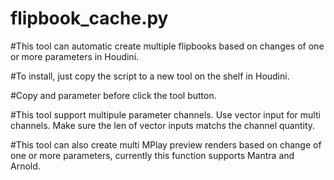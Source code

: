 # flipbook_cache.py
#This tool can automatic create multiple flipbooks based on changes of one or more parameters in Houdini.

#To install, just copy the script to a new tool on the shelf in Houdini.

#Copy and parameter before click the tool button.

#This tool support multipule parameter channels. Use vector input for multi channels. Make sure the len of vector inputs matchs the channel quantity. 

#This tool can also create multi MPlay preview renders based on change of one or more parameters, currently this function supports Mantra and Arnold.
